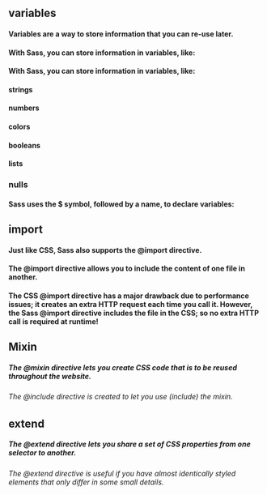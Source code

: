 ## variables

#### Variables are a way to store information that you can re-use later.

#### With Sass, you can store information in variables, like:

#### With Sass, you can store information in variables, like:

#### strings

#### numbers

#### colors

#### booleans

#### lists

### nulls

#### Sass uses the $ symbol, followed by a name, to declare variables:

## import

#### Just like CSS, Sass also supports the @import directive.

#### The @import directive allows you to include the content of one file in another.

#### The CSS @import directive has a major drawback due to performance issues; it creates an extra HTTP request each time you call it. However, the Sass @import directive includes the file in the CSS; so no extra HTTP call is required at runtime!

## Mixin

##### The @mixin directive lets you create CSS code that is to be reused throughout the website.

###### The @include directive is created to let you use (include) the mixin.

## extend

##### The @extend directive lets you share a set of CSS properties from one selector to another.

###### The @extend directive is useful if you have almost identically styled elements that only differ in some small details.
